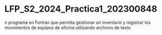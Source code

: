 # LFP_S2_2024_Practica1_202300848
 n programa  en Fortran que permita gestionar un inventario y registrar los movimientos de equipos de oficina  utilizando archivos de texto
